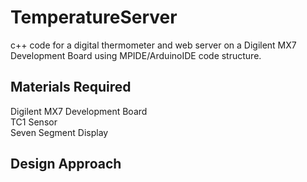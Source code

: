 # TemperatureServer
c++ code for a digital thermometer and web server on a Digilent MX7 Development Board
using MPIDE/ArduinoIDE code structure.
## Materials Required
Digilent MX7 Development Board<br>
TC1 Sensor<br>
Seven Segment Display<br>
## Design Approach

